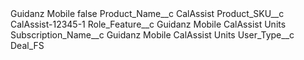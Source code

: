 <?xml version="1.0" encoding="UTF-8"?>
<CustomMetadata xmlns="http://soap.sforce.com/2006/04/metadata" xmlns:xsi="http://www.w3.org/2001/XMLSchema-instance" xmlns:xsd="http://www.w3.org/2001/XMLSchema">
    <label>Guidanz Mobile</label>
    <protected>false</protected>
    <values>
        <field>Product_Name__c</field>
        <value xsi:type="xsd:string">CalAssist</value>
    </values>
    <values>
        <field>Product_SKU__c</field>
        <value xsi:type="xsd:string">CalAssist-12345-1</value>
    </values>
    <values>
        <field>Role_Feature__c</field>
        <value xsi:type="xsd:string">Guidanz Mobile CalAssist Units</value>
    </values>
    <values>
        <field>Subscription_Name__c</field>
        <value xsi:type="xsd:string">Guidanz Mobile CalAssist Units</value>
    </values>
    <values>
        <field>User_Type__c</field>
        <value xsi:type="xsd:string">Deal_FS</value>
    </values>
</CustomMetadata>
